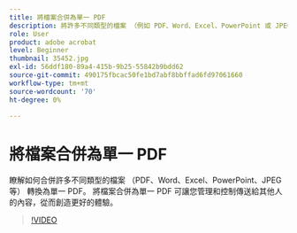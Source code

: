 ```yaml
---
title: 將檔案合併為單一 PDF
description: 將許多不同類型的檔案 （例如 PDF、Word、Excel、PowerPoint 或 JPEG） 合併為單一 PDF
role: User
product: adobe acrobat
level: Beginner
thumbnail: 35452.jpg
exl-id: 56ddf180-89a4-415b-9b25-55842b9bdd62
source-git-commit: 490175fbcac50fe1bd7abf8bbffad6fd97061660
workflow-type: tm+mt
source-wordcount: '70'
ht-degree: 0%

---
```


# 將檔案合併為單一 PDF

瞭解如何合併許多不同類型的檔案 （PDF、Word、Excel、PowerPoint、JPEG 等） 轉換為單一 PDF。 將檔案合併為單一 PDF 可讓您管理和控制傳送給其他人的內容，從而創造更好的體驗。

>[!VIDEO](https://video.tv.adobe.com/v/35452?hidetitle=true)
